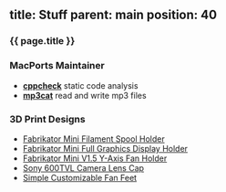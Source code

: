 title: Stuff
parent: main
position: 40
---

### {{ page.title }}

<!--%
mpages = [p for p in pages if p.get("parent", "") == "stuff" and p.lang == "en"]
mpages.sort(key=lambda p: int(p["position"]))
for p in mpages:
    if p.title == "Blog":
        print "  * **[%s](%s)**" % (p.post, p.url) # markdown list item
    else:
        print "  * **[%s](%s)**" % (p.title, p.url) # markdown list item
%-->

### MacPorts Maintainer

* **[cppcheck](https://trac.macports.org/browser/trunk/dports/devel/cppcheck/Portfile)** static code analysis
* **[mp3cat](https://trac.macports.org/browser/trunk/dports/audio/mp3cat/Portfile)** read and write mp3 files

### 3D Print Designs

* [Fabrikator Mini Filament Spool Holder](http://www.thingiverse.com/thing:1427890)
* [Fabrikator Mini Full Graphics Display Holder](http://www.thingiverse.com/thing:1441146)
* [Fabrikator Mini V1.5 Y-Axis Fan Holder](http://www.thingiverse.com/thing:1454399)
* [Sony 600TVL Camera Lens Cap](http://www.thingiverse.com/thing:1443462)
* [Simple Customizable Fan Feet](http://www.thingiverse.com/thing:1465392)

